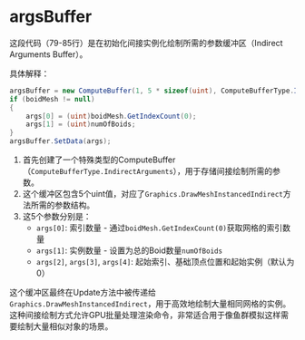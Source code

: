 # argsBuffer

这段代码（79-85行）是在初始化间接实例化绘制所需的参数缓冲区（Indirect Arguments Buffer）。

具体解释：

```csharp
argsBuffer = new ComputeBuffer(1, 5 * sizeof(uint), ComputeBufferType.IndirectArguments);
if (boidMesh != null)
{
    args[0] = (uint)boidMesh.GetIndexCount(0);
    args[1] = (uint)numOfBoids;
}
argsBuffer.SetData(args);
```

1. 首先创建了一个特殊类型的ComputeBuffer（`ComputeBufferType.IndirectArguments`），用于存储间接绘制所需的参数。
2. 这个缓冲区包含5个uint值，对应了`Graphics.DrawMeshInstancedIndirect`方法所需的参数结构。
3. 这5个参数分别是：
   - `args[0]`: 索引数量 - 通过`boidMesh.GetIndexCount(0)`获取网格的索引数量
   - `args[1]`: 实例数量 - 设置为总的Boid数量`numOfBoids`
   - `args[2]`, `args[3]`, `args[4]`: 起始索引、基础顶点位置和起始实例（默认为0）

这个缓冲区最终在Update方法中被传递给`Graphics.DrawMeshInstancedIndirect`，用于高效地绘制大量相同网格的实例。这种间接绘制方式允许GPU批量处理渲染命令，非常适合用于像鱼群模拟这样需要绘制大量相似对象的场景。